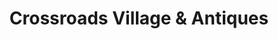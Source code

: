 ---
title: "Crossroads Village & Antiques"
url: /doswell/crossroads-village-and-antiques/
shop: antiques
---